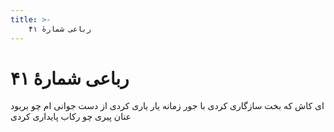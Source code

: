 ```yaml
---
title: >-
    رباعی شمارهٔ ۴۱
---
```

# رباعی شمارهٔ ۴۱

ای کاش که بخت سازگاری کردی
با جور زمانه یار یاری کردی
از دست جوانی ام چو بربود عنان
پیری چو رکاب پایداری کردی
